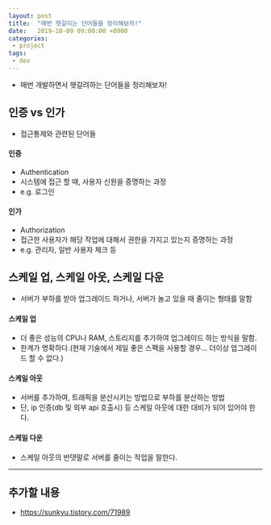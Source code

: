 ```yaml
---
layout: post
title:  "매번 헷갈리는 단어들을 정리해보자!"
date:   2019-10-09 09:00:00 +0900
categories:
 - project
tags: 
 - dev
---
```


- 매번 개발하면서 헷갈려하는 단어들을 정리해보자!

## 인증 vs 인가
- 접근통제와 관련된 단어들

#### 인증
- Authentication
- 시스템에 접근 할 때, 사용자 신원을 증명하는 과정
- e.g. 로그인

#### 인가
- Authorization
- 접근한 사용자가 해당 작업에 대해서 권한을 가지고 있는지 증명하는 과정
- e.g. 관리자, 일반 사용자 체크 등

## 스케일 업, 스케일 아웃, 스케일 다운
- 서버가 부하를 받아 업그레이드 하거나, 서버가 놀고 있을 때 줄이는 형태를 말함

#### 스케일 업
- 더 좋은 성능의 CPU나 RAM, 스토리지를 추가하여 업그레이드 하는 방식을 말함.
- 한계가 명확하다.(현재 기술에서 제일 좋은 스팩을 사용할 경우... 더이상 업그레이드 할 수 없다.)

#### 스케일 아웃
- 서버를 추가하여, 트래픽을 분산시키는 방법으로 부하를 분산하는 방법
- 단, ip 인증(db 및 외부 api 호출시) 등 스케일 아웃에 대한 대비가 되어 있어야 한다.

#### 스케일 다운
- 스케일 아웃의 반댓말로 서버를 줄이는 작업을 말한다.


---
## 추가할 내용
- https://sunkyu.tistory.com/71989
